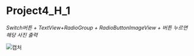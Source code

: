 # Project4_H_1
*Switch버튼 + TextView+RadioGroup + RadioButtonImageView + 버튼 누르면 해당 사진 출력*

![캡처](https://user-images.githubusercontent.com/37572367/88131063-0ba68d00-cc17-11ea-809a-9ce71b73f467.PNG)




